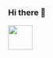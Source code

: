 ### Hi there 👋

<img width='50' height='50' src="https://icons8.com.br/icon/m6O2bFdG70gw/linux-a-family-of-open-source-unix-like-operating-systems-based-on-the-linux-kernel"/>
